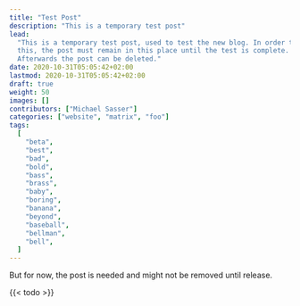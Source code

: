```yaml
---
title: "Test Post"
description: "This is a temporary test post"
lead:
  "This is a temporary test post, used to test the new blog. In order to do
  this, the post must remain in this place until the test is complete.
  Afterwards the post can be deleted."
date: 2020-10-31T05:05:42+02:00
lastmod: 2020-10-31T05:05:42+02:00
draft: true
weight: 50
images: []
contributors: ["Michael Sasser"]
categories: ["website", "matrix", "foo"]
tags:
  [
    "beta",
    "best",
    "bad",
    "bold",
    "bass",
    "brass",
    "baby",
    "boring",
    "banana",
    "beyond",
    "baseball",
    "bellman",
    "bell",
  ]
---
```


But for now, the post is needed and might not be removed until release.

{{< todo >}}
